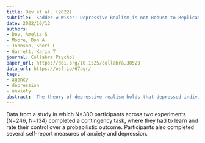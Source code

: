 ```yaml
---
title: Dev et al. (2022)
subtitle: 'Sadder ≠ Wiser: Depressive Realism is not Robust to Replication'
date: 2022/10/12
authors:
- Dev, Amelia S
- Moore, Don A
- Johnson, Sheri L
- Garrett, Karin T
journal: Collabra Psychol.
paper_url: https://doi.org/10.1525/collabra.38529
data_url: https://osf.io/67agr/
tags:
- agency
- depression
- anxiety
abstract: 'The theory of depressive realism holds that depressed individuals are less prone to optimistic bias, and are thus more realistic, in assessing their control or performance. Since the theory was proposed 40 years ago, many innovations have been validated for testing cognitive accuracy, including improved measures of bias in perceived control and performance. We incorporate several of those innovations in a well-powered, pre-registered study designed to identify depressive realism. Amazon MTurk workers (N = 246) and undergraduate students (N = 134) completed a classic contingency task, an overconfidence task, and measures of mental health constructs, including depression and anxiety. We measured perceived control throughout the contingency task, allowing us to compare control estimates at the trial-level to estimates assessed at task conclusion. We found no evidence that depressive symptoms relate to illusory control or to overconfidence. Our results suggest that despite its popular acceptance, depressive realism is not replicable.'
---
```


Data from a study in which N=380 participants across two experiments (N=246, N=134) completed a contingency task, where they had to learn and rate their control over a probabilistic outcome. Participants also completed several self-report measures of anxiety and depression.  

